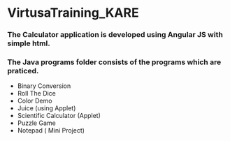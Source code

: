 # VirtusaTraining_KARE
### The Calculator application is developed using Angular JS with simple html.
### The Java programs folder consists of the programs which are praticed.
- Binary Conversion
- Roll The Dice
- Color Demo 
- Juice (using Applet)
- Scientific Calculator (Applet)
- Puzzle Game
- Notepad ( Mini Project)
